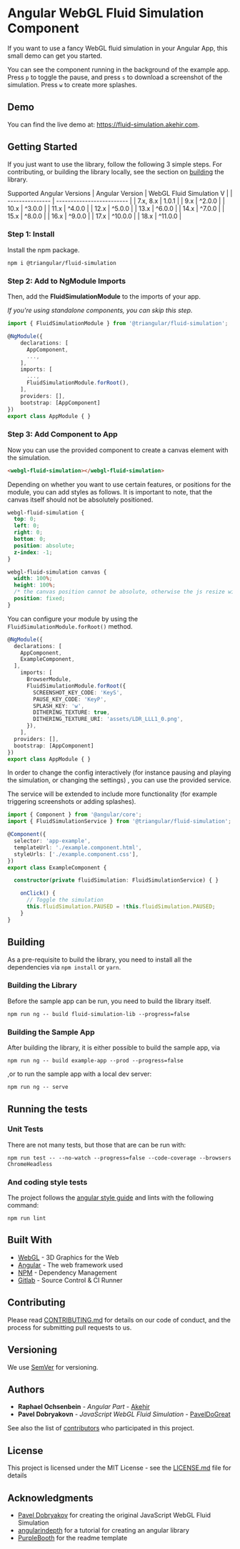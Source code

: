 # Angular WebGL Fluid Simulation Component

If you want to use a fancy WebGL fluid simulation in your Angular App, this small demo can get you started. 

You can see the component running in the background of the example app. Press `p` to toggle the pause, and press `s` to download a screenshot of the simulation. Press `w` to create more splashes.

## Demo
You can find the live demo at: https://fluid-simulation.akehir.com.

## Getting Started

If you just want to use the library, follow the following 3 simple steps. For contributing, or building the library locally, see the section on [building](#building) the library.

Supported Angular Versions
| Angular Version | WebGL Fluid Simulation V  |
| --------------- | ------------------------- |
|  7.x, 8.x       |   1.0.1                   |
|  9.x            |  ^2.0.0                   |
| 10.x            |  ^3.0.0                   |
| 11.x            |  ^4.0.0                   |
| 12.x            |  ^5.0.0                   |
| 13.x            |  ^6.0.0                   |
| 14.x            |  ^7.0.0                   |
| 15.x            |  ^8.0.0                   |
| 16.x            |  ^9.0.0                   |
| 17.x            | ^10.0.0                   |
| 18.x            | ^11.0.0                   |

### Step 1: Install

Install the npm package.

```
npm i @triangular/fluid-simulation
```

### Step 2: Add to NgModule Imports

Then, add the __FluidSimulationModule__ to the imports of your app.

_If you're using standalone components, you can skip this step._

```typescript
import { FluidSimulationModule } from '@triangular/fluid-simulation';

@NgModule({
    declarations: [
      AppComponent,
      ...,
    ],
    imports: [
      ...,
      FluidSimulationModule.forRoot(),
    ],
    providers: [],
    bootstrap: [AppComponent]
})
export class AppModule { }
```

### Step 3: Add Component to App
Now you can use the provided component __<webgl-fluid-simulation></webgl-fluid-simulation>__ to create a canvas element with the simulation.
```html
<webgl-fluid-simulation></webgl-fluid-simulation>
```

Depending on whether you want to use certain features, or positions for the module, you can add styles as follows. It is important to note, that the canvas itself should not be absolutely positioned.

```css
webgl-fluid-simulation {
  top: 0;
  left: 0;
  right: 0;
  bottom: 0;
  position: absolute;
  z-index: -1;
}

webgl-fluid-simulation canvas {
  width: 100%;
  height: 100%;
  /* the canvas position cannot be absolute, otherwise the js resize will bug out */
  position: fixed;
}

```

You can configure your module by using the `FluidSimulationModule.forRoot()` method.

```typescript
@NgModule({
  declarations: [
    AppComponent,
    ExampleComponent,
  ],
    imports: [
      BrowserModule,
      FluidSimulationModule.forRoot({
        SCREENSHOT_KEY_CODE: 'KeyS',
        PAUSE_KEY_CODE: 'KeyP',
        SPLASH_KEY: 'w',
        DITHERING_TEXTURE: true,
        DITHERING_TEXTURE_URI: 'assets/LDR_LLL1_0.png',
      }),
    ],
  providers: [],
  bootstrap: [AppComponent]
})
export class AppModule { }
```

In order to change the config interactively (for instance pausing and playing the simulation, or changing the settings) , you can use the provided service.

The service will be extended to include more functionality (for example triggering screenshots or adding splashes).

```typescript
import { Component } from '@angular/core';
import { FluidSimulationService } from '@triangular/fluid-simulation';

@Component({
  selector: 'app-example',
  templateUrl: './example.component.html',
  styleUrls: ['./example.component.css'],
})
export class ExampleComponent {

  constructor(private fluidSimulation: FluidSimulationService) { }

    onClick() {
      // Toggle the simulation
      this.fluidSimulation.PAUSED = !this.fluidSimulation.PAUSED;
    }
}
```

## Building
As a pre-requisite to build the library, you need to install all the dependencies via `npm install` or `yarn`.

### Building the Library
Before the sample app can be run, you need to build the library itself.

```
npm run ng -- build fluid-simulation-lib --progress=false
```

### Building the Sample App
After building the library, it is either possible to build the sample app, via

```
npm run ng -- build example-app --prod --progress=false
```

,or to run the sample app with a local dev server:

```
npm run ng -- serve
```

## Running the tests

### Unit Tests
There are not many tests, but those that are can be run with:

```
npm run test -- --no-watch --progress=false --code-coverage --browsers ChromeHeadless
```

### And coding style tests

The project follows the [angular style guide](https://angular.io/guide/styleguide) and lints with the following command:

```
npm run lint
```

## Built With

* [WebGL](https://www.khronos.org/webgl/) - 3D Graphics for the Web
* [Angular](https://github.com/angular/angular) - The web framework used
* [NPM](https://www.npmjs.com/) - Dependency Management
* [Gitlab](https://git.akehir.com) - Source Control & CI Runner

## Contributing

Please read [CONTRIBUTING.md](CONTRIBUTING.md) for details on our code of conduct, and the process for submitting pull requests to us.

## Versioning

We use [SemVer](http://semver.org/) for versioning.

## Authors

* **Raphael Ochsenbein** - *Angular Part* - [Akehir](https://github.com/akehir)
* **Pavel Dobryakovn** - *JavaScript WebGL Fluid Simulation* - [PavelDoGreat](https://github.com/PavelDoGreat)

See also the list of [contributors](https://github.com/akehir/fluid-simulation/contributors) who participated in this project.

## License

This project is licensed under the MIT License - see the [LICENSE.md](LICENSE.md) file for details

## Acknowledgments

* [Pavel Dobryakov](https://github.com/PavelDoGreat/WebGL-Fluid-Simulation) for creating the original JavaScript WebGL Fluid Simulation
* [angularindepth](https://blog.angularindepth.com/creating-a-library-in-angular-6-87799552e7e5) for a tutorial for creating an angular library
* [PurpleBooth](https://gist.github.com/PurpleBooth/109311bb0361f32d87a2/) for the readme template

